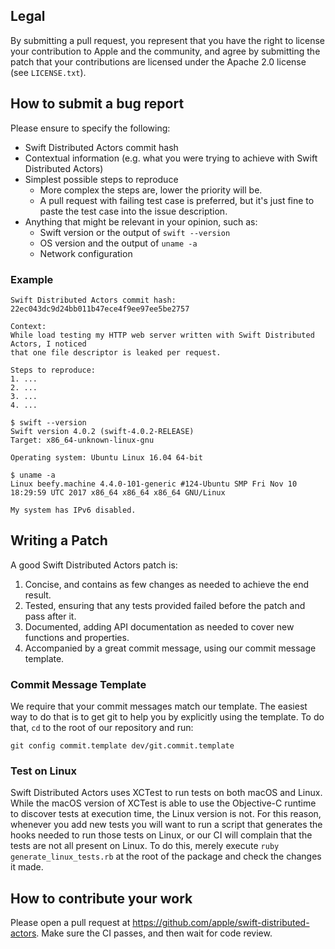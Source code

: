 ## Legal

By submitting a pull request, you represent that you have the right to license
your contribution to Apple and the community, and agree by submitting the patch
that your contributions are licensed under the Apache 2.0 license (see
`LICENSE.txt`).


## How to submit a bug report

Please ensure to specify the following:

* Swift Distributed Actors commit hash
* Contextual information (e.g. what you were trying to achieve with Swift Distributed Actors)
* Simplest possible steps to reproduce
  * More complex the steps are, lower the priority will be.
  * A pull request with failing test case is preferred, but it's just fine to paste the test case into the issue description.
* Anything that might be relevant in your opinion, such as:
  * Swift version or the output of `swift --version`
  * OS version and the output of `uname -a`
  * Network configuration


### Example

```
Swift Distributed Actors commit hash: 22ec043dc9d24bb011b47ece4f9ee97ee5be2757

Context:
While load testing my HTTP web server written with Swift Distributed Actors, I noticed
that one file descriptor is leaked per request.

Steps to reproduce:
1. ...
2. ...
3. ...
4. ...

$ swift --version
Swift version 4.0.2 (swift-4.0.2-RELEASE)
Target: x86_64-unknown-linux-gnu

Operating system: Ubuntu Linux 16.04 64-bit

$ uname -a
Linux beefy.machine 4.4.0-101-generic #124-Ubuntu SMP Fri Nov 10 18:29:59 UTC 2017 x86_64 x86_64 x86_64 GNU/Linux

My system has IPv6 disabled.
```

## Writing a Patch

A good Swift Distributed Actors patch is:

1. Concise, and contains as few changes as needed to achieve the end result.
2. Tested, ensuring that any tests provided failed before the patch and pass after it.
3. Documented, adding API documentation as needed to cover new functions and properties.
4. Accompanied by a great commit message, using our commit message template.

### Commit Message Template

We require that your commit messages match our template. The easiest way to do that is to get git to help you by explicitly using the template. To do that, `cd` to the root of our repository and run:

    git config commit.template dev/git.commit.template

### Test on Linux

Swift Distributed Actors uses XCTest to run tests on both macOS and Linux. While the macOS version of XCTest is able to use the Objective-C runtime to discover tests at execution time, the Linux version is not. For this reason, whenever you add new tests you will want to run a script that generates the hooks needed to run those tests on Linux, or our CI will complain that the tests are not all present on Linux. To do this, merely execute `ruby generate_linux_tests.rb` at the root of the package and check the changes it made.

## How to contribute your work

Please open a pull request at https://github.com/apple/swift-distributed-actors. Make sure the CI passes, and then wait for code review.
